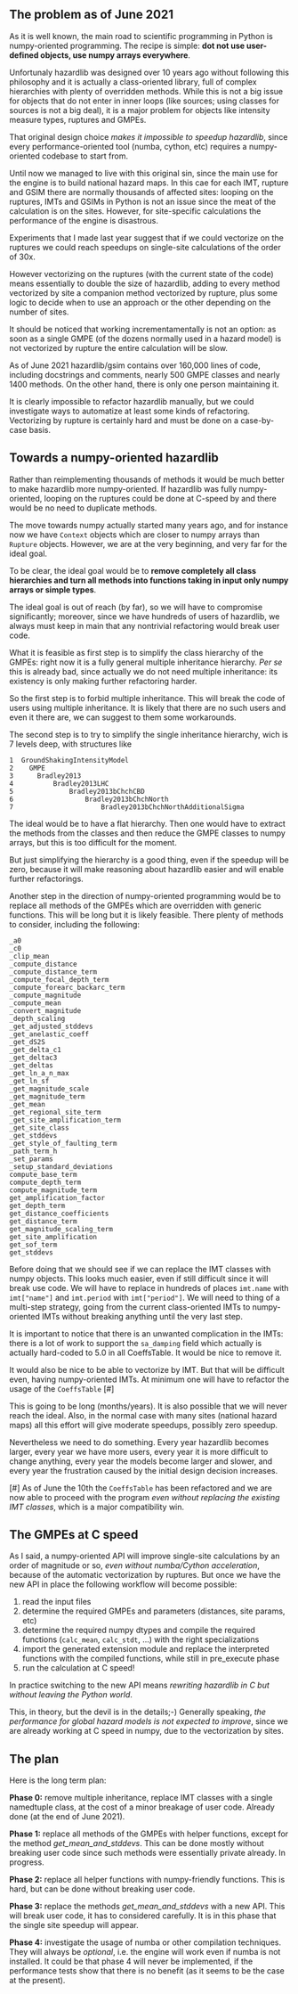 The problem as of June 2021
---------------------------

As it is well known, the main road to scientific programming in Python
is numpy-oriented programming. The recipe is simple: **dot not use
user-defined objects, use numpy arrays everywhere**.

Unfortunaly hazardlib was designed over 10 years ago without following
this philosophy and it is actually a class-oriented library, full of
complex hierarchies with plenty of overridden methods. While this is not a big
issue for objects that do not enter in inner loops (like sources;
using classes for sources is not a big deal), it is a major problem
for objects like intensity measure types, ruptures and GMPEs.

That original design choice *makes it impossible to speedup hazardlib*,
since every performance-oriented tool (numba, cython, etc) requires a
numpy-oriented codebase to start from.

Until now we managed to live with this original sin, since the main use
for the engine is to build national hazard maps. In this cae for each IMT,
rupture and GSIM there are normally thousands of affected sites: looping
on the ruptures, IMTs and GSIMs in Python is not an issue since the meat
of the calculation is on the sites. However, for site-specific calculations
the performance of the engine is disastrous.

Experiments that I made last year suggest that if we could vectorize
on the ruptures we could reach speedups on single-site calculations of
the order of 30x.

However vectorizing on the ruptures (with the current state of the
code) means essentially to double the size of hazardlib, adding to
every method vectorized by site a companion method vectorized by
rupture, plus some logic to decide when to use an approach or the
other depending on the number of sites.

It should be noticed that working incrementamentally is not an option:
as soon as a single GMPE (of the dozens normally used in a hazard model)
is not vectorized by rupture the entire calculation will be slow.

As of June 2021 hazardlib/gsim contains over 160,000 lines of code, including
docstrings and comments, nearly 500 GMPE classes and nearly 1400 methods. On
the other hand, there is only one person maintaining it.

It is clearly impossible to refactor hazardlib manually, but we could
investigate ways to automatize at least some kinds of refactoring.
Vectorizing by rupture is certainly hard and must be done on a case-by-case
basis.

Towards a numpy-oriented hazardlib
----------------------------------

Rather than reimplementing thousands of methods it would be much better
to make hazardlib more numpy-oriented. If hazardlib was fully numpy-oriented,
looping on the ruptures could be done at C-speed by and there
would be no need to duplicate methods.

The move towards numpy actually started many years ago, and for
instance now we have `Context` objects which are closer to numpy
arrays than `Rupture` objects. However, we are at the very beginning,
and very far for the ideal goal.

To be clear, the ideal goal would be to **remove completely all class
hierarchies and turn all methods into functions taking in input only
numpy arrays or simple types**.

The ideal goal is out of reach (by far), so we will have to compromise
significantly; moreover, since we have hundreds of users of hazardlib,
we always must keep in main that any nontrivial refactoring would break
user code.

What it is feasible as first step is to simplify the class hierarchy
of the GMPEs: right now it is a fully general multiple inheritance
hierarchy. *Per se* this is already bad, since actually we do not need
multiple inheritance: its existency is only making further refactoring harder.

So the first step is to forbid multiple inheritance. This will break the
code of users using multiple inheritance. It is likely that there
are no such users and even it there are, we can suggest to them some
workarounds.

The second step is to try to simplify the single inheritance hierarchy,
wich is 7 levels deep, with structures like

```
1  GroundShakingIntensityModel
2    GMPE
3      Bradley2013
4          Bradley2013LHC
5              Bradley2013bChchCBD
6                  Bradley2013bChchNorth
7                      Bradley2013bChchNorthAdditionalSigma
```

The ideal would be to have a flat hierarchy. Then one would have
to extract the methods from the classes and then reduce the GMPE classes
to numpy arrays, but this is too difficult for the moment.

But just simplifying the hierarchy is a good thing, even if the speedup
will be zero, because it will make reasoning about hazardlib easier and
will enable further refactorings.

Another step in the direction of numpy-oriented programming would be to
replace all methods of the GMPEs which are overridden with generic
functions. This will be long but it is likely feasible.
There plenty of methods to consider, including the following:

```
_a0
_c0
_clip_mean
_compute_distance
_compute_distance_term
_compute_focal_depth_term
_compute_forearc_backarc_term
_compute_magnitude
_compute_mean
_convert_magnitude
_depth_scaling
_get_adjusted_stddevs
_get_anelastic_coeff
_get_dS2S
_get_delta_c1
_get_deltac3
_get_deltas
_get_ln_a_n_max
_get_ln_sf
_get_magnitude_scale
_get_magnitude_term
_get_mean
_get_regional_site_term
_get_site_amplification_term
_get_site_class
_get_stddevs
_get_style_of_faulting_term
_path_term_h
_set_params
_setup_standard_deviations
compute_base_term
compute_depth_term
compute_magnitude_term
get_amplification_factor
get_depth_term
get_distance_coefficients
get_distance_term
get_magnitude_scaling_term
get_site_amplification
get_sof_term
get_stddevs
```

Before doing that we should see if we can replace the IMT classes with
numpy objects. This looks much easier, even if still difficult since
it will break use code. We will have to replace in hundreds of places
`imt.name` with `imt["name"]` and `imt.period` with `imt["period"]`.
We will need to thing of a multi-step strategy, going from the current
class-oriented IMTs to numpy-oriented IMTs without breaking anything
until the very last step.

It is important to notice that there is an unwanted complication in the IMTs:
there is a lot of work to  support the `sa_damping` field which actually is
actually hard-coded to 5.0 in all CoeffsTable. It would be nice to remove it.

It would also be nice to be able to vectorize by IMT. But that will be difficult
even, having numpy-oriented IMTs. At minimum one will have to refactor the
usage of the `CoeffsTable` [#]

This is going to be long (months/years). It is also possible that we will
never reach the ideal. Also, in the normal case with many sites (national
hazard maps) all this effort will give moderate speedups, possibly zero
speedup.

Nevertheless we need to do something. Every year hazardlib becomes
larger, every year we have more users, every year it is more difficult
to change anything, every year the models become larger and slower,
and every year the frustration caused by the initial design decision
increases.

[#] As of June the 10th the `CoeffsTable` has been refactored and we are
now able to proceed with the program *even without replacing the
existing IMT classes*, which is a major compatibility win.

The GMPEs at C speed
--------------------

As I said, a numpy-oriented API will improve single-site calculations
by an order of magnitude or so, *even without numba/Cython acceleration*,
because of the automatic vectorization by ruptures. But once we have the
new API in place the following workflow will become possible:

1. read the input files
2. determine the required GMPEs and parameters (distances, site params, etc)
3. determine the required numpy dtypes and compile the required functions
   (`calc_mean`, `calc_stdt`, ...) with the right specializations
4. import the generated extension module and replace the interpreted
   functions with the compiled functions, while still in pre_execute phase
5. run the calculation at C speed!

In practice switching to the new API means *rewriting hazardlib in C
but without leaving the Python world*.

This, in theory, but the devil is in the details;-) Generally speaking, *the
performance for global hazard models is not expected to improve*, since we
are already working at C speed in numpy, due to the vectorization by sites.

The plan
---------------------

Here is the long term plan:

**Phase 0:** remove multiple inheritance, replace IMT classes with a
single namedtuple class, at the cost of a minor breakage of user
code. Already done (at the end of June 2021).

**Phase 1:** replace all methods of the GMPEs with helper functions,
except for the method *get_mean_and_stddevs*. This can be done mostly
without breaking user code since such methods were essentially
private already. In progress.

**Phase 2:** replace all helper functions with numpy-friendly
functions. This is hard, but can be done without breaking user code.

**Phase 3:** replace the methods *get_mean_and_stddevs* with a new
API. This will break user code, it has to considered carefully. It is
in this phase that the single site speedup will appear.

**Phase 4:** investigate the usage of numba or other compilation
techniques.  They will always be *optional*, i.e. the engine will work
even if numba is not installed. It could be that phase 4 will never be
implemented, if the performance tests show that there is no benefit
(as it seems to be the case at the present).
